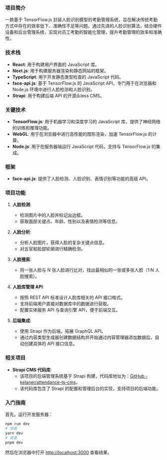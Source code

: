 ### 项目简介

一款基于 TensorFlow.js 封装人脸识别模型的考勤管理系统，旨在解决传统考勤方式中存在的效率低下、准确性不足等问题。通过先进的人脸识别算法，结合硬件设备和后台管理系统，实现对员工考勤的智能化管理，提升考勤管理的效率和准确性。

### 技术栈

- **React**: 用于构建用户界面的 JavaScript 库。
- **Next.js**: 用于构建服务器渲染和静态网站的框架。
- **TypeScript**: 用于开发静态类型检查的 JavaScript 代码。
- **face-api.js**: 基于 TensorFlow.js 的 JavaScript API，专门用于在浏览器和 Node.js 环境中进行人脸检测和人脸识别。
- **Strapi**: 用于构建后端 API 的开源头less CMS。

### 关键技术

- **TensorFlow.js**: 用于机器学习和深度学习的 JavaScript 库，提供了神经网络的训练和推理功能。
- **WebGL**: 用于在浏览器中进行高性能的图形渲染，加速 TensorFlow.js 的计算。
- **Node.js**: 用于在服务器端运行 JavaScript 代码，支持与 TensorFlow.js 的集成。

### 框架

- **face-api.js**: 提供了人脸检测、人脸识别、表情识别等功能的高级 API。

### 项目功能

1. **人脸检测**:
   - 检测图片中的人脸并标记出边框。
   - 获取面部关键点、年龄、性别以及表情检测等信息。

2. **人脸分析**:
   - 分析人脸图片，获得人脸的复杂关键点信息。
   - 对五官和脸部轮廓进行精确检测。

3. **人脸搜索**:
   - 将一张人脸与 N 张人脸进行比对，找出最相似的一张或多张人脸（1:N 人脸搜索）。

4. **人脸库管理 API**:
   - 按照 REST API 标准设计人脸库相关的 API 接口格式。
   - 支持前端用户直接对数据库中的数据进行获取。
   - 配置实体服务 API 与查询引擎 API，便于前端交互。

5. **后端集成**:
   - 使用 Strapi 作为后端，拓展 GraphQL API。
   - 通过内容类型生成器创建数据结构并开始通过内容管理器添加数据后，自动创建具体的 API 接口信息。
  
### 相关项目

- **Strapi CMS 代码库**:
  - 该项目的后端管理系统基于 Strapi 构建，代码库地址为：[GitHub - kelaner/attendance-ts-cms](https://github.com/kelaner/attendance-ts-cms)。
  - 该代码库包含了 Strapi 的配置和管理后台的实现，支持项目的后端功能。

### 入门指南

首先，运行开发服务器：

```bash
npm run dev
# 或者
yarn dev
# 或者
pnpm dev
```

然后在浏览器中打开 [http://localhost:3000](http://localhost:3000) 查看结果。
